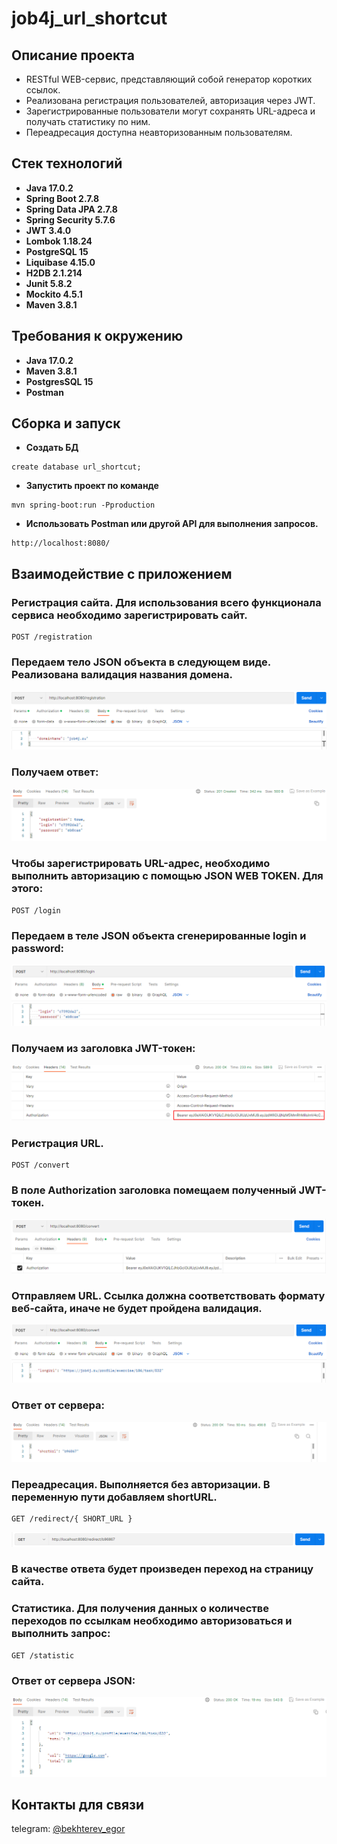 # job4j_url_shortcut

## Описание проекта

* RESTful WEB-сервис, представляющий собой генератор коротких ссылок.
* Реализована регистрация пользователей, авторизация через JWT.
* Зарегистрированные пользователи могут сохранять URL-адреса и получать статистику по ним.
* Переадресация доступна неавторизованным пользователям. 

## Стек технологий

- **Java 17.0.2**
- **Spring Boot 2.7.8**
- **Spring Data JPA 2.7.8**
- **Spring Security 5.7.6**
- **JWT 3.4.0**
- **Lombok 1.18.24**
- **PostgreSQL 15**
- **Liquibase 4.15.0**
- **H2DB 2.1.214**
- **Junit 5.8.2**
- **Mockito 4.5.1**
- **Maven 3.8.1**

## Требования к окружению

- **Java 17.0.2**
- **Maven 3.8.1**
- **PostgresSQL 15**
- **Postman**

## Сборка и запуск

- **Создать БД**

``` 
create database url_shortcut;
```

- **Запустить проект по команде**

``` 
mvn spring-boot:run -Pproduction
```

- **Использовать Postman или другой API для выполнения запросов.**

``` 
http://localhost:8080/
```

## Взаимодействие с приложением

### Регистрация сайта. Для использования всего функционала сервиса необходимо зарегистрировать сайт.
``` 
POST /registration
```
### Передаем тело JSON объекта в следующем виде. Реализована валидация названия домена.
![](images/1.png)

### Получаем ответ:
![](images/2.png)

### Чтобы зарегистрировать URL-адрес, необходимо выполнить авторизацию с помощью JSON WEB TOKEN. Для этого:
``` 
POST /login
```
### Передаем в теле JSON объекта сгенерированные login и password:
![](images/3.png)

### Получаем из заголовка JWT-токен:
![](images/4.png)

### Регистрация URL.
``` 
POST /convert
```
### В поле Authorization заголовка помещаем полученный JWT-токен.
![](images/5.png)

### Отправляем URL. Ссылка должна соответствовать формату веб-сайта, иначе не будет пройдена валидация.
![](images/6.png)

### Ответ от сервера:
![](images/7.png)

### Переадресация. Выполняется без авторизации. В переменную пути добавляем shortURL.
``` 
GET /redirect/{ SHORT_URL }
```
![](images/8.png)

### В качестве ответа будет произведен переход на страницу сайта.

### Статистика. Для получения данных о количестве переходов по ссылкам необходимо авторизоваться и выполнить запрос:
``` 
GET /statistic
```
### Ответ от сервера JSON:
![](images/9.png)

## Контакты для связи
telegram: <a href="https://t.me/bekhterev_egor" target="blank">@bekhterev_egor</a>
